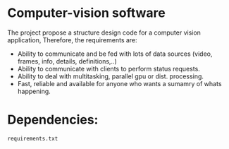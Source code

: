 # Computer-vision software
The project propose a structure design code for a computer vision application,
Therefore, the requirements are:
  - Ability to communicate and be fed with lots of data sources (video, frames, info, details, definitions,..)
  - Ability to communicate with clients to perform status requests.
  - Ability to deal with multitasking, parallel gpu or dist. processing.
  - Fast, reliable and available for anyone who wants a sumamry of whats happening.



# Dependencies: 

```requirements.txt```


